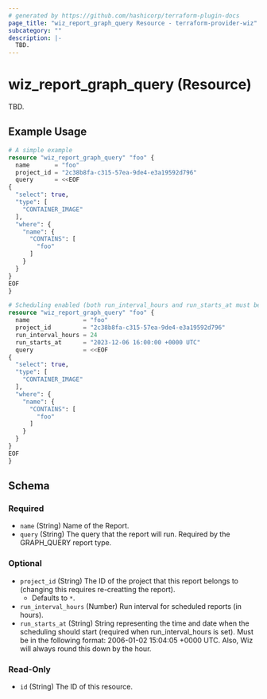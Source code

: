 ```yaml
---
# generated by https://github.com/hashicorp/terraform-plugin-docs
page_title: "wiz_report_graph_query Resource - terraform-provider-wiz"
subcategory: ""
description: |-
  TBD.
---
```


# wiz_report_graph_query (Resource)

TBD.

## Example Usage

```terraform
# A simple example
resource "wiz_report_graph_query" "foo" {
  name       = "foo"
  project_id = "2c38b8fa-c315-57ea-9de4-e3a19592d796"
  query      = <<EOF
{
  "select": true,
  "type": [
    "CONTAINER_IMAGE"
  ],
  "where": {
    "name": {
      "CONTAINS": [
        "foo"
      ]
    }
  }
}
EOF
}

# Scheduling enabled (both run_interval_hours and run_starts_at must be set)
resource "wiz_report_graph_query" "foo" {
  name               = "foo"
  project_id         = "2c38b8fa-c315-57ea-9de4-e3a19592d796"
  run_interval_hours = 24
  run_starts_at      = "2023-12-06 16:00:00 +0000 UTC"
  query              = <<EOF
{
  "select": true,
  "type": [
    "CONTAINER_IMAGE"
  ],
  "where": {
    "name": {
      "CONTAINS": [
        "foo"
      ]
    }
  }
}
EOF
}
```

<!-- schema generated by tfplugindocs -->
## Schema

### Required

- `name` (String) Name of the Report.
- `query` (String) The query that the report will run. Required by the GRAPH_QUERY report type.

### Optional

- `project_id` (String) The ID of the project that this report belongs to (changing this requires re-creatting the report).
    - Defaults to `*`.
- `run_interval_hours` (Number) Run interval for scheduled reports (in hours).
- `run_starts_at` (String) String representing the time and date when the scheduling should start (required when run_interval_hours is set). Must be in the following format: 2006-01-02 15:04:05 +0000 UTC. Also, Wiz will always round this down by the hour.

### Read-Only

- `id` (String) The ID of this resource.
